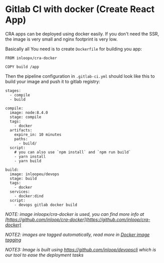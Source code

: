 # Gitlab CI with docker (Create React App)

CRA apps can be deployed using docker easily. If you don't need the SSR, the image is very small and nginx footprint is very low.

Basically all You need is to create `Dockerfile` for building you app:

```
FROM inloopx/cra-docker

COPY build /app
```

Then the pipeline configuration in `.gitlab-ci.yml` should look like this to build your image and push it to gitlab registry:

```
stages:
  - compile
  - build

compile:
  image: node:8.4.0
  stage: compile
  tags:
    - docker
  artifacts:
    expire_in: 10 minutes
    paths:
      - build/
  script:
    # you can also use `npm install` and `npm run build`
    - yarn install
    - yarn build

build:
  image: inloopeu/devops
  stage: build
  tags:
    - docker
  services:
    - docker:dind
  script:
    - devops gitlab docker build
```

_NOTE: image inloopx/cra-docker is used, you can find more info at [https://github.com/inloop/cra-docker](https://github.com/inloop/cra-docker)_

_NOTE2: images are tagged automatically, read more in [Docker image tagging](../docker-image-tagging.md)_

_NOTE3: Image is built using https://github.com/inloop/devopscli which is our tool to ease the deployment tasks_
